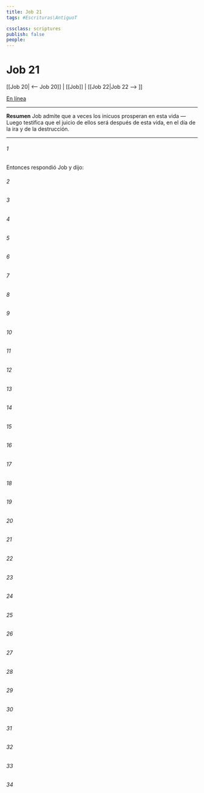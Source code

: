 ```yaml
---
title: Job 21
tags: #Escrituras\AntiguoT

cssclass: scriptures
publish: false
people:
---
```


# Job 21
[[Job 20| <-- Job 20]] | [[Job]] | [[Job 22|Job 22 --> ]]

[En línea](https://churchofjesuschrist.org/study/scriptures/ot/job/21?lang=spa)

---
__Resumen__
Job admite que a veces los inicuos prosperan en esta vida — Luego testifica que el juicio de ellos será después de esta vida, en el día de la ira y de la destrucción.

---
###### 1 
Entonces respondió Job y dijo:

###### 2 


###### 3 


###### 4 


###### 5 


###### 6 


###### 7 


###### 8 


###### 9 


###### 10 


###### 11 


###### 12 


###### 13 


###### 14 


###### 15 


###### 16 


###### 17 


###### 18 


###### 19 


###### 20 


###### 21 


###### 22 


###### 23 


###### 24 


###### 25 


###### 26 


###### 27 


###### 28 


###### 29 


###### 30 


###### 31 


###### 32 


###### 33 


###### 34 


